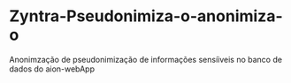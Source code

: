 # Zyntra-Pseudonimiza-o-anonimiza-o
Anonimzação de pseudonimização de informações sensíiveis no banco de dados do aion-webApp
